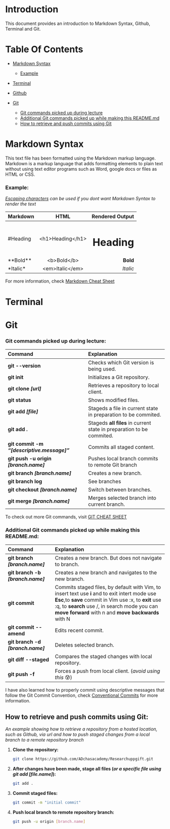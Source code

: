 # Introduction 
This document provides an introduction to Markdown Syntax, Github, Terminal and Git.

# Table Of Contents
- [Markdown Syntax](#markdown-syntax)
    - [Example](#example)
- [Terminal](#terminal)
- [Github](#github)
- [Git](#git)

    - [Git commands picked up during lecture](#git-commands-picked-up-during-lecture)
    - [Additional Git commands picked up while making this README.md](#additional-git-commands-picked-up-while-making-this-readmemd)
    - [How to retrieve and push commits using Git](#how-to-retrieve-and-push-commits-using-git)


# Markdown Syntax
This text file has been formatted using the Markdown markup language. Markdown is a markup language that adds formatting elements to plain text without using text editor programs such as Word, google docs or files as HTML or CSS. 


### Example:
*[Escaping characters](https://www.markdownguide.org/basic-syntax/#escaping-characters) can be used if you dont want Markdown Syntax to render the text*

| Markdown    |      HTML      |  Rendered Output |
|----------|:-------------:|------:|
| \#Heading | \<h1>Heading\</h1> |<h1>Heading</h1>|
| \*\*Bold\*\*  |    \<b>Bold\</b>   |   <b>Bold</b>|
| \*Italic\*  |    \<em>Italic\</em>   |   <em>Italic</em>|


For more information, check
[Markdown Cheat Sheet](https://www.markdownguide.org/cheat-sheet/)



# Terminal



# Git

### Git commands picked up during lecture:
| Command | Explanation |
|:---	|:---	|
| **git --version** | Checks which Git version is being used. |
| **git init** |  Initializes a Git repository.	|
| **git clone *[url]*** |  Retrieves a repository to local client.	|
| **git status** |  Shows modified files.	|
| **git add *[file]*** |  Stageds a file in current state in preparation to be commited.	|
| **git add .** |  Stageds  **all files** in current state in preparation to be commited.	|
| **git commit -m *“[descriptive.message]”*** |  Commits all staged content.|
| **git push -u origin *[branch.name]*** |  Pushes local branch commits to remote Git branch	|
| **git branch *[branch.name]*** |  Creates a new branch.	|
| **git branch log** |  See branches	|
| **git checkout *[branch.name]*** |  Switch between branches.	|
| **git merge *[branch.name]*** |  Merges selected branch into current branch.	| 

To check out more Git commands, visit [GIT CHEAT SHEET](https://education.github.com/git-cheat-sheet-education.pdf)



### Additional Git commands picked up while making this README.md:
| Command | Explanation |
|:---	|:---	|
| **git branch *[branch.name]*** | Creates a new branch. But does not navigate to branch. |
| **git branch -b *[branch.name]*** |  Creates a new branch and navigates to the new branch.	|
| **git commit** |  Commits staged files, by default with Vim, to insert text use **i**  and to exit intert mode use **Esc**,to **save** commit in Vim use :x, to **exit** use :q, to **search** use /, in search mode you can **move forward** with n and **move backwards** with N |
| **git commit --amend** |  Edits recent commit.	|
| **git branch -d *[branch.name]*** |  Deletes selected branch.	|
| **git diff --staged** |  Compares the staged changes with local repository. |
| **git push -f** |  Forces a push from local client. (*avoid using this* :cold_sweat:)	|

I have also learned how to properly commit using descriptive messages that follow the Git Commit Convention, check [Conventional Commits](https://www.conventionalcommits.org/en/v1.0.0/) for more information. 



## How to retrieve and push commits using Git:
*An example showing how to retrieve a repository from a hosted location, such as Github, via url and how to push staged changes from a local branch to a remote repository branch*

1. **Clone the repository:**
    ```bash
    git clone https://github.com/ADchasacademy/Researchuppgift.git
    ```
2. **After changes have been made, stage all files (*or a specific file using git add [file.name]*):**
    ```bash
    git add .
    ```
3. **Commit staged files:**
    ```bash
    git commit -m "initial commit" 
    ```
 4. **Push local branch to remote repository branch:**
    ```bash
    git push -u origin [branch.name]
    ```



